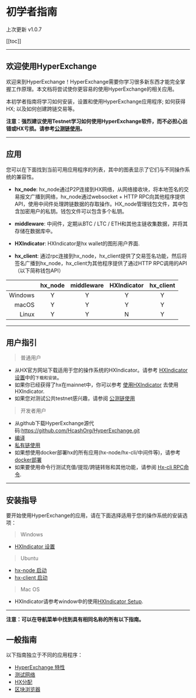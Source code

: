 # 初学者指南

上次更新 v1.0.7

[[toc]]

---

## 欢迎使用HyperExchange 

欢迎来到HyperExchange！HyperExchange需要你学习很多新东西才能完全掌握工作原理。本文档将尝试使你更容易的使用HyperExchange的相关应用。

本初学者指南将学习如何安装，设置和使用HyperExchange应用程序; 如何获得HX; 以及如何创建跨链交易等。

**注意：强烈建议使用Testnet学习如何使用HyperExchange软件，而不必担心出错或HX亏损。请参考[公测链使用](/getting-started/public-testnet.md)。**

---
    
## 应用 

您可以在下面找到当前可用应用程序的列表，其中的图表显示了它们与不同操作系统的兼容性。

* **hx_node**: hx_node通过P2P连接到HX网络，从网络接收块，将本地签名的交易报文广播到网络，hx_node通过websocket + HTTP RPC向其他程序提供API，使用中间件处理跨链数据的存取操作。HX_node管理钱包文件，其中包含加密用户的私钥。钱包文件可以包含多个私钥。

* **middleware**: 中间件，定期从BTC / LTC / ETH和其他主链收集数据，并将其存储在数据库中。

* **HXIndicator**: HXIndicator是hx wallet的图形用户界面.

* **hx_client**: 通过rpc连接到hx_node，hx_client提供了交易签名功能，然后将签名广播到hx_node，hx_client为其他程序提供了通过HTTP RPC调用的API（以下简称钱包API）

|           | hx_node | middleware | HXIndicator | hx_client |
| ---------:|:----:|:---------:|:------:|:------:|
| Windows   | Y    | Y         | Y      | Y      |
| macOS     | Y    | Y         | Y      | Y      |
| Linux     | Y    | Y         | N      | Y      |


---

## 用户指引

> 普通用户

* 从HX官方网站下载适用于您的操作系统的HXIndicator。请参考 [HXIndicator设置](/wallets/hxindicator-setup.md)中的`下载和安装`。
* 如果你已经获得了hx在mainnet中，你可以参考 [使用HXIndicator](/wallets/hxindicator-using-account.md) 去使用 HXIndicator. 
* 如果您对测试公共testnet感兴趣，请参阅 [公测链使用](/getting-started/public-testnet.md)

> 开发者用户

* 从github下载HyperExchange源代码:<https://github.com/HcashOrg/HyperExchange.git>
* [编译](/wallets/hx-building.md)
* [私有链使用](/getting-started/private-testnet.md)
* 如果想使用docker部署hx的所有应用(hx-node/hx-cli/中间件等)，请参考[docker部署](/wallets/hx-docker-deploy.md)
* 如果要使用命令行测试充值/提现/跨链转账和其他功能，请参阅 [Hx-cli RPC命令](/wallets/hxwallet-cli-rpc-commands.md).

---

## 安装指导

要开始使用HyperExchange的应用，请在下面选择适用于您的操作系统的安装选项：

> Windows

* [HXIndicator 设置](/wallets/hxindicator-setup.md)

> Ubuntu

* [hx-node 启动](/wallets/hxnode-setup.md)
* [hx-client 启动](/wallets/hxwallet-cli.md)

> Mac OS

* HXIndicator请参考window中的使用[HXIndicator Setup](/wallets/hxindicator-setup.md).

---

**注意：可以在导航菜单中找到具有相同名称的所有以下指南。**


## 一般指南

以下指南独立于不同的应用程序：

* [HyperExchange 特性](/getting-started/hx-features.md)
* [测试网络](/getting-started/private-testnet.md)
* [HX分配](/getting-started/obtaining-hx-test.md)
* [区块浏览器](/getting-started/using-the-block-explorer.md)
